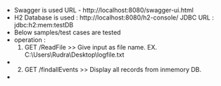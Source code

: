 - Swagger is used  URL  - http://localhost:8080/swagger-ui.html
- H2 Database is used  :  http://localhost:8080/h2-console/ 
   JDBC URL : jdbc:h2:mem:testDB
- Below samples/test cases are tested
- operation :      
    1) GET /ReadFile       >>  Give input as file name. EX. C:\Users\Rudra\Desktop\logfile.txt    
-                                   
    2) GET /findallEvents  >>  Display all records from inmemory DB. 
-    